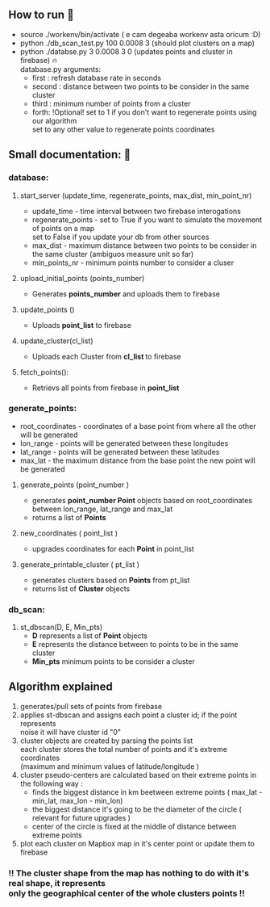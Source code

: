 ## How to run :running:
* source ./workenv/bin/activate ( e cam degeaba workenv asta oricum :D) 
* python ./db_scan_test.py 100 0.0008 3 (should plot clusters on a map)
* python ./databse.py 3  0.0008 3 0 (updates points and cluster in firebase) :fire:
<br>database.py arguments:
    - first : refresh database rate in seconds
    - second : distance between two points to be consider in the same cluster
    - third : minimum number of points from a cluster
    - forth: !Optional!  set to 1 if you don't want to regenerate points using our algorithm<br>
    set to any other value to regenerate points coordinates

## Small documentation: :page_with_curl:
### database: 
1. start_server (update_time, regenerate_points, max_dist, min_point_nr)<br>
    * update_time - time interval between two firebase interogations
    * regenerate_points -  set to True if you want to simulate the movement of points on a map<br>
                                    set to False if you update your db from other sources
    * max_dist - maximum distance between two points to be consider in the same cluster (ambiguos measure unit so far)
    * min_points_nr - minimum points number to consider a cluser

2.  upload_initial_points (points_number)<br>
    * Generates <b>points_number</b> and uploads them to firebase

3. update_points () <br>
    * Uploads <b> point_list</b> to firebase

4. update_cluster(cl_list)
    * Uploads each Cluster from <b> cl_list </b> to firebase

5. fetch_points():
    * Retrievs all points from firebase in <b> point_list </b>
### generate_points:
* root_coordinates - coordinates of a base point from where all the other will be generated
* lon_range - points will be generated between these longitudes
* lat_range - points will be generated between these latitudes
* max_lat - the maximum distance from the base point the new point will be generated

1. generate_points (point_number )
    * generates <b>point_number Point</b> objects based on root_coordinates between lon_range, lat_range and max_lat 
    * returns a list of <b>Points</b>

2. new_coordinates ( point_list )
    * upgrades coordinates for each <b>Point</b> in point_list

3. generate_printable_cluster ( pt_list )
    * generates clusters based on <b>Points</b> from pt_list
    * returns list of <b>Cluster</b> objects

### db_scan:
1. st_dbscan(D, E, Min_pts)
    * <b>D</b> represents a list of <b>Point</b> objects
    * <b>E</b> represents the distance between to points to be in the same cluster
    * <b>Min_pts</b> minimum points to be consider a cluster

## Algorithm explained
1. generates/pull sets of points from firebase
2. applies st-dbscan and assigns each point a cluster id; if the point represents<br> noise it will have cluster id "0"
3. cluster objects are created by parsing the points list<br>
each cluster stores the total number of points and it's extreme coordinates 
<br> (maximum and minimum values of latitude/longitude )
4. cluster pseudo-centers are calculated based on their extreme points in the following way :<br>
    * finds the biggest distance in km beetween extreme points ( max_lat - min_lat, max_lon - min_lon)
    * the biggest distance it's going to be the diameter of the circle ( relevant for future upgrades )
    * center of the circle is fixed at the middle of distance between extreme points
5. plot each cluster on Mapbox map in it's center point or update them to firebase

### !! The cluster shape from the map has nothing to do with it's real shape, it represents <br> only the geographical center of the whole clusters points !!
